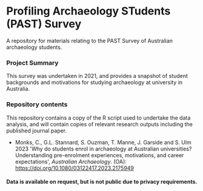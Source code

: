 # Profiling Archaeology STudents (PAST) Survey
A repository for materials relating to the PAST Survey of Australian archaeology students.

### Project Summary
This survey was undertaken in 2021, and provides a snapshot of student backgrounds and motivations for studying archaeology at university in Australia.

### Repository contents
This repository contains a copy of the R script used to undertake the data analysis, and will contain copies of relevant research outputs including the published journal paper.

+ Monks, C., G.L. Stannard, S. Ouzman, T. Manne, J. Garside and S. Ulm 2023 'Why do students enrol in archaeology at Australian universities? Understanding pre-enrolment experiences, motivations, and career expectations', *Australian Archaeology*. (OA): https://doi.org/10.1080/03122417.2023.2175949

#### Data is available on request, but is not public due to privacy requirements.
